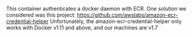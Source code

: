This container authenticates a docker daemon with ECR.
One solution we considered was this project: https://github.com/awslabs/amazon-ecr-credential-helper 
Unfortunately, the amazon-ecr-credential-helper only works with Docker v1.11 and above, and our machines are v1.7
